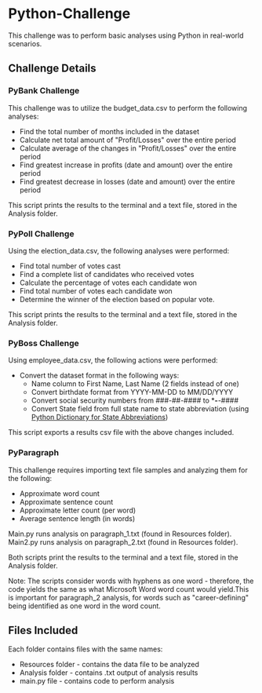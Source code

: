 # Python-Challenge

This challenge was to perform basic analyses using Python in real-world scenarios.

## Challenge Details 

### PyBank Challenge

This challenge was to utilize the budget_data.csv to perform the following analyses:
* Find the total number of months included in the dataset
* Calculate net total amount of "Profit/Losses" over the entire period
* Calculate average of the changes in "Profit/Losses" over the entire period
* Find greatest increase in profits (date and amount) over the entire period
* Find greatest decrease in losses (date and amount) over the entire period

This script prints the results to the terminal and a text file, stored in the Analysis folder.

### PyPoll Challenge

Using the election_data.csv, the following analyses were performed:
* Find total number of votes cast
* Find a complete list of candidates who received votes 
* Calculate the percentage of votes each candidate won
* Find total number of votes each candidate won
* Determine the winner of the election based on popular vote.

This script prints the results to the terminal and a text file, stored in the Analysis folder.

### PyBoss Challenge

Using employee_data.csv, the following actions were performed:

* Convert the dataset format in the following ways:
    * Name column to First Name, Last Name (2 fields instead of one)
    * Convert birthdate format from YYYY-MM-DD to MM/DD/YYYY
    * Convert social security numbers from ###-##-#### to ***-**-####
    * Convert State field from full state name to state abbreviation (using [Python Dictionary for State Abbreviations](https://gist.github.com/afhaque/29f0f4f37463c447770517a6c17d08f5))
    
This script exports a results csv file with the above changes included.

### PyParagraph

This challenge requires importing text file samples and analyzing them for the following:
* Approximate word count
* Approximate sentence count
* Approximate letter count (per word)
* Average sentence length (in words)

Main.py runs analysis on paragraph_1.txt (found in Resources folder). Main2.py runs analysis on paragraph_2.txt (found in Resources folder).

Both scripts print the results to the terminal and a text file, stored in the Analysis folder.

Note:
The scripts consider words with hyphens as one word - therefore, the code yields the same as what Microsoft Word word count would yield.This is important for paragraph_2 analysis, for words such as "career-defining" being identified as one word in the word count.
    
## Files Included

Each folder contains files with the same names:
* Resources folder - contains the data file to be analyzed
* Analysis folder - contains .txt output of analysis results
* main.py file - contains code to perform analysis
